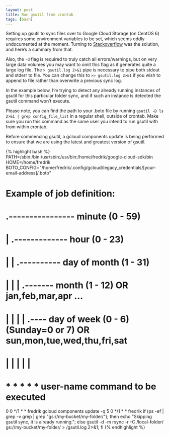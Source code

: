 ```yaml
---
layout: post
title: Run gsutil from crontab
tags: [bash]
---
```


Setting up gsutil to sync files over to Google Cloud Storage (on CentOS 6) requires some environment variables to be set, which seems oddly undocumented at the moment. Turning to [Stackoverflow](http://stackoverflow.com/questions/27439326/how-to-properly-run-gsutil-from-crontab/27480249) was the solution, and here’s a summary from that.

<!--more-->

Also, the `-d` flag is required to truly catch all errors/warnings, but on very large data volumes you may want to omit this flag as it generates quite a large log file. The `> gsutil.log 2>&1` pipe is necessary to pipe both stdout and stderr to file. You can change this to `>> gsutil.log 2>&1` if you wish to append to file rather than overwrite a previous sync log.

In the example below, I’m trying to detect any already running instances of gsutil for this particular folder sync, and if such an instance is detected the gsutil command won’t execute.

Please note, you can find the path to your .boto file by running `gsutil -D ls 2>&1 | grep config_file_list` in a regular shell, outside of crontab. Make sure you run this command as the same user you intend to run gsutil with from within crontab.

Before commencing gsutil, a gcloud components update is being performed to ensure that we are using the latest and greatest version of gsutil.

{% highlight bash %}
PATH=/sbin:/bin:/usr/sbin:/usr/bin:/home/fredrik/google-cloud-sdk/bin
HOME=/home/fredrik
BOTO_CONFIG="/home/fredrik/.config/gcloud/legacy_credentials/[your-email-address]/.boto"

# Example of job definition:
# .---------------- minute (0 - 59)
# |  .------------- hour (0 - 23)
# |  |  .---------- day of month (1 - 31)
# |  |  |  .------- month (1 - 12) OR jan,feb,mar,apr ...
# |  |  |  |  .---- day of week (0 - 6) (Sunday=0 or 7) OR sun,mon,tue,wed,thu,fri,sat
# |  |  |  |  |
# *  *  *  *  * user-name command to be executed

  0  0 */1 *  * fredrik gcloud components update -q
  5  0 */1 *  * fredrik if (ps -ef | grep -v grep | grep "gs://my-bucket/my-folder/"); then echo "Skipping gsutil sync, it is already running."; else gsutil -d -m rsync -r -C /local-folder/ gs://my-bucket/my-folder/ > /gsutil.log 2>&1; fi
  {% endhighlight %}
  
